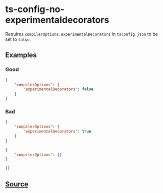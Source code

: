# ts-config-no-experimentaldecorators

Requires `compilerOptions.experimentalDecorators` in `tsconfig.json` to be set to `false`.

## Examples

### Good

```json
{
    "compilerOptions": {
        "experimentalDecorators": false
    }
}
```

### Bad

```json
{
    "compilerOptions": {
        "experimentalDecorators": true
    }
}
```

```json
{
    "compilerOptions": {}
}
```

```json
{}
```

## [Source](https://azuresdkspecs.z5.web.core.windows.net/TypeScriptSpec.html#ts-config-no-experimentaldecorators)
